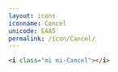 ```yaml
---
layout: icons
iconname: Cancel
unicode: EAA5
permalink: /icon/Cancel/
---
```


``` html
<i class="mi mi-Cancel"></i>
```
